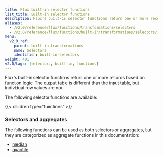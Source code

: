 ```yaml
---
title: Flux built-in selector functions
list_title: Built-in selector functions
description: Flux's built-in selector functions return one or more records based on function logic.
aliases:
  - /v2.0/reference/flux/functions/transformations/selectors
  - /v2.0/reference/flux/functions/built-in/transformations/selectors/
menu:
  v2_0_ref:
    parent: built-in-transformations
    name: Selectors
    identifier: built-in-selectors
weight: 401
v2.0/tags: [selectors, built-in, functions]
---
```


Flux's built-in selector functions return one or more records based on function logic.
The output table is different than the input table, but individual row values are not.

The following selector functions are available:

{{< children type="functions" >}}


### Selectors and aggregates
The following functions can be used as both selectors or aggregates, but they are
categorized as aggregate functions in this documentation:

- [median](/v2.0/reference/flux/stdlib/built-in/transformations/aggregates/median)
- [quantile](/v2.0/reference/flux/stdlib/built-in/transformations/aggregates/quantile)
